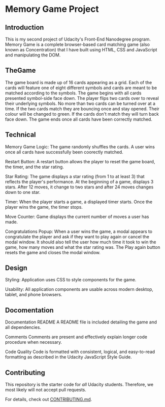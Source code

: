 # Memory Game Project

## Introduction

This is my second project of Udacity's Front-End Nanodegree program. Memory Game is a complete browser-based card matching game (also known as Concentration) that I have built using HTML, CSS and JavaScript and manipulating the DOM.


## TheGame

The game board is made up of 16 cards appearing as a grid. Each of the cards will feature one of eight different symbols and cards are meant to be matched according to the symbols. The game begins with all cards presented symbol-side face down.
The player flips two cards over to reveal their underlying symbols. No more than two cards can be turned over at a time.
If the two cards match they are bouncing once and stay opened. Their colour will be changed to green.
If the cards don't match they will turn back face down. 
The game ends once all cards have been correctly matched.


## Technical

Memory Game Logic:
The game randomly shuffles the cards. A user wins once all cards have successfully been coorectly matched.

Restart Button: A restart button allows the player to reset the game board, the timer, and the star rating.

Star Rating: The game displays a star rating (from 1 to at least 3) that reflects the player's performance. At the beginning of a game, displays  3 stars. After 12 moves, it change to two stars and after 24 moves changes down to one star.

Timer: When the player starts a game, a displayed timer starts. Once the player wins the game, the timer stops.

Move Counter: 
Game displays the current number of moves a user has made.

Congratulations Popup: When a user wins the game, a modal appears to congratulate the player and ask if they want to play again or cancel the modal window. It should also tell the user how much time it took to win the game, how many moves and what the star rating was. The Play again button resets the game and closes the modal window.

## Design

Styling: Application uses CSS to style components for the game.

Usability: All application components are usable across modern desktop, tablet, and phone browsers.

## Docomentation

Documentation
README
A README file is included detailing the game and all dependencies.

Comments
Comments are present and effectively explain longer code procedure when necessary.

Code Quality
Code is formatted with consistent, logical, and easy-to-read formatting as described in the Udacity JavaScript Style Guide.

## Contributing

This repository is the starter code for _all_ Udacity students. Therefore, we most likely will not accept pull requests.

For details, check out [CONTRIBUTING.md](CONTRIBUTING.md).
